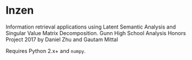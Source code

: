 # Inzen
Information retrieval applications using Latent Semantic Analysis and Singular Value Matrix Decomposition. Gunn High School Analysis Honors Project 2017 by Daniel Zhu and Gautam Mittal

Requires Python 2.x+ and ```numpy```.
